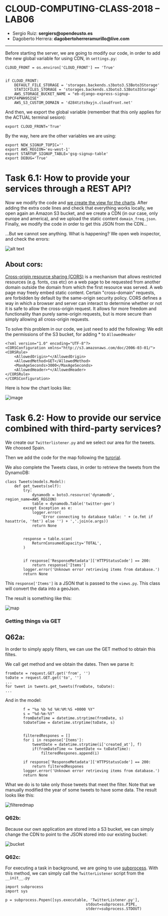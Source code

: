 # CLOUD-COMPUTING-CLASS-2018 – LAB06

 
* Sergio Ruiz: __sergiers@opendeusto.es__
* Dagoberto Herrera: __dagobertoherreramurillo@live.com__

---


Before starting the server, we are going to modify our code, in order to add the new global variable for using CDN, in `settings.py`:

```
CLOUD_FRONT = os.environ['CLOUD_FRONT'] == 'True'


if CLOUD_FRONT:
    DEFAULT_FILE_STORAGE = 'storages.backends.s3boto3.S3Boto3Storage'
    STATICFILES_STORAGE = 'storages.backends.s3boto3.S3Boto3Storage'
    AWS_STORAGE_BUCKET_NAME = "eb-django-express-signup-E3PCF4PWH95ISE"
    AWS_S3_CUSTOM_DOMAIN = 'd284tzts9xyjn.cloudfront.net'
```

And then, we export the global variable (remember that this only applies for the ACTUAL terminal sesion):

```
export CLOUD_FRONT='True'
```

By the way, here are the other variables we are using:

```
export NEW_SIGNUP_TOPIC=''
export AWS_REGION='eu-west-1'
export STARTUP_SIGNUP_TABLE='gsg-signup-table'
export DEBUG='True'

```


# Task 6.1: How to provide your services through a REST API?

Now we modify the code and [we create the view for the charts](https://github.com/CCBDA-UPC/Assignments-2018/blob/master/Lab06.md#task-61--how-to-provide-your-services-through-a-rest-api).  After adding the extra code lines and check that everything works locally, we open again an Amazon S3 bucket, and we create a CDN (in our case, only europe and america), and we upload the static content `domain_freq.json`. Finally, we modify the code in order to get this JSON from the CDN... 

...But we cannot see anything. What is happening? We open web inspector, and check the errors:


![alt text](cdncors.png "image")



## About cors:

[Cross-origin resource sharing (CORS)](https://docs.aws.amazon.com/AmazonS3/latest/dev/cors.html
) is a mechanism that allows restricted resources (e.g. fonts, css etc) on a web page to be requested from another domain outside the domain from which the first resource was served. A web page may freely embed static content. Certain "cross-domain" requests, are forbidden by default by the same-origin security policy. CORS defines a way in which a browser and server can interact to determine whether or not it is safe to allow the cross-origin request. It allows for more freedom and functionality than purely same-origin requests, but is more secure than simply allowing all cross-origin requests. 

To solve this problem in our code, we just need to add the following: We edit the permissions of the S3 bucket, for adding * to `AllowedHeader`

```
<?xml version="1.0" encoding="UTF-8"?>
<CORSConfiguration xmlns="http://s3.amazonaws.com/doc/2006-03-01/">
<CORSRule>
    <AllowedOrigin>*</AllowedOrigin>
    <AllowedMethod>GET</AllowedMethod>
    <MaxAgeSeconds>3000</MaxAgeSeconds>
    <AllowedHeader>*</AllowedHeader>
</CORSRule>
</CORSConfiguration>
```


Here is how the chart looks like:

![image](charts.png)


# Task 6.2: How to provide our service combined with third-party services?

We create our `Twitterlistener.py` and we select our area for the tweets. We choosed Spain.

Then we add the code for the map following the [turorial](https://github.com/CCBDA-UPC/Assignments-2018/blob/master/Lab06.md#task-62-how-to-provide-our-service-combined-with-third-party-services).

We also complete the Tweets class, in order to retrieve the tweets from the DynamoDB:

```
class Tweets(models.Model):
    def get_tweets(self):
        try:
            dynamodb = boto3.resource('dynamodb', region_name=AWS_REGION)
            table = dynamodb.Table('twitter-geo')
        except Exception as e:
            logger.error(
                'Error connecting to database table: ' + (e.fmt if hasattr(e, 'fmt') else '') + ','.join(e.args))
            return None


        response = table.scan(
            ReturnConsumedCapacity='TOTAL',
        )


        if response['ResponseMetadata']['HTTPStatusCode'] == 200:
            return response['Items']
        logger.error('Unknown error retrieving items from database.')
        return None
```


This `response['Items']` is a JSON that is passed to the `views.py`. This class will convert the data into a geoJson. 

The result is something like this:

![map](map.png)



### Getting things via GET

## Q62a:

In order to simply apply filters, we can use the GET method to obtain this filtes. 

We call get method and we obtain the dates. Then we parse it:

```
fromDate = request.GET.get('from', '')
toDate = request.GET.get('to', '')
...
for tweet in tweets.get_tweets(fromDate, toDate):
...
```


And in the model:

```
        f = "%a %b %d %H:%M:%S +0000 %Y"
        s = "%d-%m-%Y"
        fromDateTime = datetime.strptime(fromDate, s)
        toDateTime = datetime.strptime(toDate, s)


        filteredRespones = []
        for i in response['Items']:
            tweetDate = datetime.strptime(i['created_at'], f)
            if(fromDateTime <= tweetDate <= toDateTime):
                filteredRespones.append(i)

        if response['ResponseMetadata']['HTTPStatusCode'] == 200:
            return filteredRespones
        logger.error('Unknown error retrieving items from database.')
        return None

```

What we do is to take only those tweets that meet the filter. Note that we manually modified the year of some tweets to have some data. The result looks like this:

![filteredmap](filteredmap.png)


### Q62b:

Because our own application are stored into a S3 bucket, we can simply change the CDN to point to the JSON stored into our existing bucket:

![bucket](bucket.png)


### Q62c:

For executing a task in background, we are going to use [subprocess](https://docs.python.org/3/library/subprocess.html). With this method, we can simply call the `TwitterListener` script from the `__init__.py`


```
import subprocess
import sys

p = subprocess.Popen([sys.executable, 'TwitterListener.py'],
                                    stdout=subprocess.PIPE,
                                    stderr=subprocess.STDOUT)
```




